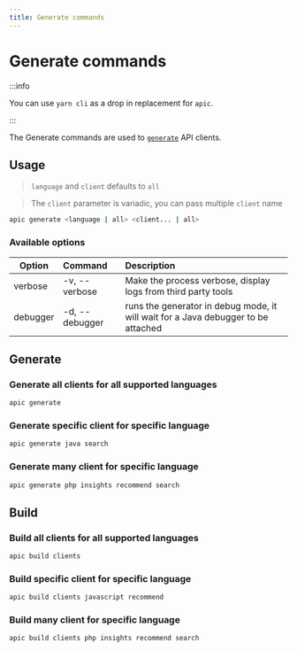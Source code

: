 ```yaml
---
title: Generate commands
---
```


# Generate commands

:::info

You can use `yarn cli` as a drop in replacement for `apic`.

:::

The Generate commands are used to [`generate`](#generate) API clients.

## Usage

> `language` and `client` defaults to `all`

> The `client` parameter is variadic, you can pass multiple `client` name

```bash
apic generate <language | all> <client... | all>
```

### Available options

| Option   | Command        | Description                                                                       |
| -------- | :------------- | :-------------------------------------------------------------------------------- |
| verbose  | -v, --verbose  | Make the process verbose, display logs from third party tools                     |
| debugger | -d, --debugger | runs the generator in debug mode, it will wait for a Java debugger to be attached |

## Generate

### Generate all clients for all supported languages

```bash
apic generate
```

### Generate specific client for specific language

```bash
apic generate java search
```

### Generate many client for specific language

```bash
apic generate php insights recommend search
```

## Build

### Build all clients for all supported languages

```bash
apic build clients
```

### Build specific client for specific language

```bash
apic build clients javascript recommend
```

### Build many client for specific language

```bash
apic build clients php insights recommend search
```
